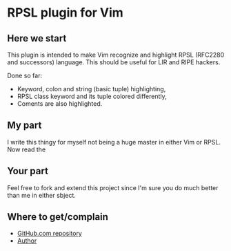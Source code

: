 # RPSL plugin for Vim

## Here we start

This plugin is intended to make Vim recognize and highlight RPSL (RFC2280 and
successors) language. This should be useful for LIR and RIPE hackers.

Done so far:

  + Keyword, colon and string (basic tuple) highlighting,
  + RPSL class keyword and its tuple colored differently,
  + Coments are also highlighted.


## My part

I write this thingy for myself not being a huge master in either Vim or RPSL.
Now read the

## Your part

Feel free to fork and extend this project since I'm sure you do much better
than me in either sbject.

## Where to get/complain

+ [GitHub.com repository](https://github.com/argent-smith/vim-rpsl)
+ [Author](http://argent-smith.github.com)